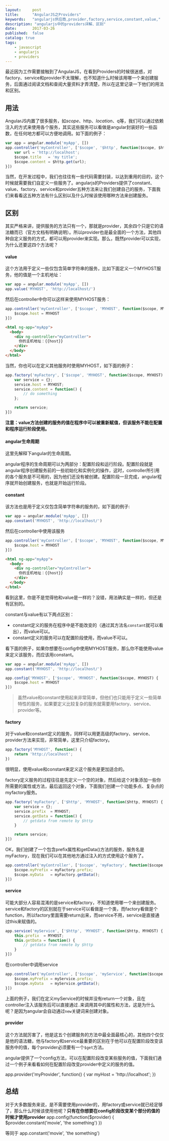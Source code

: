 ```yaml
---
layout:     post
title:      "AngularJS之Providers"
keywords:   "angularjs供应商,provider,factory,service,constant,value," 
description: "angularjs中的providers详解、区别"
date:       2017-03-26
published:  false 
catalog: true
tags:
    - javascript 
    - angularjs 
    - providers 
---
```


最近因为工作需要接触到了AngularJS，在看到Providers的时候很迷惑，对factory、service和provider不太理解，也不知道什么时候该用哪一个来创建服务，后面通过阅读文档和查阅大量资料才弄清楚，所以在这里记录一下他们的用法和区别。

## 用法
AngularJS内置了很多服务，如$scope、$http、$location、$q等，我们可以通过依赖注入的方式来使用各个服务，其实这些服务可以看做是angular封装好的一些函数，在任何地方都可以方便地调用。如下面的例子：

```javascript
var app = angular.module('myApp', [])
app.controller('myController', ['$scope', '$http', function($scope, $http) {
    var url = 'http://localhost';
    $scope.title   = 'my title';
    $scope.content = $http.get(url);
}])
```

当然，在开发过程中，我们也往往有一些代码需要封装，以达到重用的目的，这个时候就需要我们自定义一些服务了。angularjs的Providers提供了constant、value、factory、service和provider五种方法来让我们创建自己的服务，下面我们来看看这五种方法有什么区别以及什么时候该使用哪种方法来创建服务。

## 区别
其实严格来讲，提供服务的方法只有一个，那就是provider，其余四个只是它的语法糖而已（官方文档有明确说明）。所以provider也是最全面的一个方法，其他四种自定义服务的方式，都可以用provider来实现。那么，既然provider可以实现，为什么还要这四个方法呢？

#### value
这个方法用于定义一些仅包含简单字符串的服务，比如下面定义一个MYHOST服务，他的值是一个主机地址：

```javascript
var app = angular.module('myApp', [])
app.value('MYHOST', 'http://localhost/')
```

然后在controller中你可以这样来使用MYHOST服务：

```javascript
app.controller('myController', ['$scope', 'MYHOST', function($scope, MYHOST) {
    $scope.host = MYHOST
}])
```

```html
<html ng-app="myApp">
  <body>
    <div ng-controller="myController">
      你的主机地址：{{host}}
    </div>
  </body>
</html>
```

当然，你也可以在定义其他服务时使用MYHOST，如下面的例子：
```javascript
app.factory('myFactory', ['$scope', 'MYHOST', function($scope, MYHOST) {
    var service = {};
    service.host = MYHOST;
    service.content = function() {
        // do something
    };

    return service;
}])
```
**注意：value方法创建的服务的值在程序中可以被重新赋值，但该服务不能在配置和程序运行阶段使用。**

#### angular生命周期
这里先解释下angular的生命周期。

angular程序的生命周期可以为两部分：配置阶段和运行阶段。配置阶段就是angular程序创建服务前的一些初始化和实例化的操作，这时，controller所引用的各个服务是不可用的，因为他们还没有被创建。配置阶段一旦完成，angular程序就开始创建服务，也就是开始运行阶段。


#### constant
该方法也是用于定义仅包含简单字符串的服务的，如下面的例子:

```javascript
var app = angular.module('myApp', [])
app.constant('MYHOST', 'http://localhost/')
```

然后在controller中使用该服务
```javascript
app.controller('myController', ['$scope', 'MYHOST', function($scope, MYHOST) {
    $scope.host = MYHOST
}])

```

```html
<html ng-app="myApp">
  <body>
    <div ng-controller="myController">
      你的主机地址：{{host}}
    </div>
  </body>
</html>
```

看到这里，你是不是觉得他和value是一样的？没错，用法确实是一样的，但还是有区别的。

constant与value有以下两点区别：
* constant定义的服务在程序中是不能改变的（通过其方法名`constant`就可以看出），而value可以。
* constant定义的服务可以在配置阶段使用，而value不可以。

看下面的例子，如果你想要在config中使用MYHOST服务，那么你不能使用value来定义该服务，而应该用constant。

```javascript
var app = angular.module('myApp', [])
app.constant('MYHOST', 'http://localhost/')
```

```javascript
app.config('MYHOST', ['$scope', 'MYHOST', function($scope, MYHOST) {
    $scope.host = MYHOST
}])
```

> 虽然value和constant使用起来非常简单，但他们也只能用于定义一些简单特性的服务，如果要定义比较复杂的服务就需要用factory、service、provider等。

#### factory
对于value和constant定义的服务，同样可以用更高级的factory、service、provider方法来实现，非常简单，这里只介绍factory。

```javascript
app.factory('MYHOST', function() {
    return 'http://localhost';
})
```

很明显，使用value和constant来定义这个服务是更加适合的。

factory定义服务的过程往往是先定义一个空的对象，然后给这个对象添加一些你所需要的属性或方法，最后返回这个对象，下面我们创建一个功能多点、复杂点的myfactory服务。

```javascript
app.factory('myFactory', ['$http', 'MYHOST', function($http, MYHOST) {
    var service = {};
    service.prefix  = MYHOST;
    service.getData = function() {
        // getdata from remote by $http
    }

    return service;
}])
```

OK，我们创建了一个包含prefix属性和getData()方法的服务，服务名是myFactory，现在我们可以在其他地方通过注入的方式使用这个服务了。

```javascript
app.controller('myController', ['$scope', 'myFactory', function($scope, myFactory) {
    $scope.myPrefix = myFactory.prefix;
    $scope.myData   = myFactory.getData();
}])
```

#### service
可能大部分人容易混淆的是service和factory，不知道使用哪一个来创建服务。
service和factory的区别就在于service可以看做是一个类，而factory看做是个function，所以factory里面需要return出来，而service不用，service是直接通过this来赋值的。

```javascript
app.service('myService', ['$http', 'MYHOST', function($http, MYHOST) {
    this.prefix  = MYHOST;
    this.getData = function() {
        // getdata from remote by $http
    }
}])
```

在controller中调用service

```javascript
app.controller('myController', ['$scope', 'myService', function($scope, myService) {
    $scope.myPrefix = myService.prefix;
    $scope.myData   = myService.getData();
}])
```

上面的例子，我们在定义myService的时候并没有return一个对象，且在controller注入该服务后可以直接通过`.`来调用其中的属性和方法，这是为什么呢？是因为angular会自动通过`new`关键词来创建对象。

#### provider
这个方法就厉害了，他是这五个创建服务的方法中最全面最核心的，其他四个仅仅是他的语法糖，他与factory和service最重要的区别在于他可以在配置阶段改变该服务中的值，每个provider必须要有一个`$get`方法。

angular提供了一个config方法，可以在配置阶段改变某些服务的值，下面我们通过一个例子来看看如何在配置阶段改变provider中定义的服务的值。

app.provider('myProvider', function() {
    var myHost = 'http://localhost';
})

## 总结
对于大多数服务来说，是不需要使用provider的，用factory或service就已经足够了，那么什么时候该使用他呢？**只有在你想要在config阶段改变某个部分的值的时候才使用provider**
app.config(function($provider) {
    $provider.constant('movie', 'the something')
})

等同于
app.constant('movie', 'the something')

